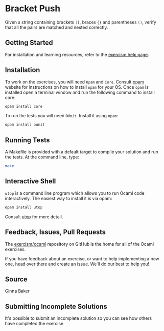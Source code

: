 # Bracket Push

Given a string containing brackets `[]`, braces `{}` and parentheses `()`,
verify that all the pairs are matched and nested correctly.

## Getting Started

For installation and learning resources, refer to the
[exercism help page](http://exercism.io/languages/ocaml).

## Installation

To work on the exercises, you will need `Opam` and `Core`. Consult [opam](https://opam.ocaml.org) website for instructions on how to install `opam` for your OS. Once `opam` is installed open a terminal window and run the following command to install core:

```bash
opam install core
```

To run the tests you will need `OUnit`. Install it using `opam`:

```bash
opam install ounit
```

## Running Tests

A Makefile is provided with a default target to compile your solution and run the tests. At the command line, type:

```bash
make
```

## Interactive Shell

`utop` is a command line program which allows you to run Ocaml code interactively. The easiest way to install it is via opam:

```bash
opam install utop
```

Consult [utop](https://github.com/diml/utop/blob/master/README.md) for more detail.

## Feedback, Issues, Pull Requests

The [exercism/ocaml](https://github.com/exercism/ocaml) repository on
GitHub is the home for all of the Ocaml exercises.

If you have feedback about an exercise, or want to help implementing a new
one, head over there and create an issue.  We'll do our best to help you!

## Source

Ginna Baker

## Submitting Incomplete Solutions

It's possible to submit an incomplete solution so you can see how others have completed the exercise.

